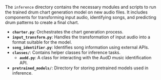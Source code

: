 The `inference` directory contains the necessary modules and scripts to run the trained drum chart generation model on new audio files. It includes components for transforming input audio, identifying songs, and predicting drum patterns to create a final chart.

- **`charter.py`**: Orchestrates the chart generation process.
- **`input_transform.py`**: Handles the transformation of input audio into a format suitable for the model.
- **`song_identifier.py`**: Identifies song information using external APIs.
- **`classes/`**: Contains helper classes for inference tasks.
  - **`audd.py`**: A class for interacting with the AudD music identification API.
- **`pretrained_models/`**: Directory for storing pretrained models used in inference.

